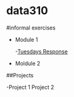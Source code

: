 # data310

#informal exercises
- Module 1

    -[Tuesdays Response](01tuesdayresponse.md)

- Moldule 2



##Projects

-Project 1
Project 2